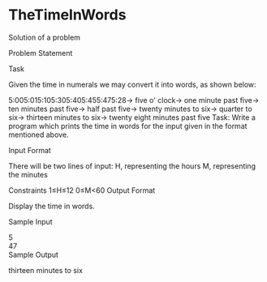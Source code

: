 # TheTimeInWords
Solution of a problem

Problem Statement

Task

Given the time in numerals we may convert it into words, as shown below:

5:005:015:105:305:405:455:475:28→ five o' clock→ one minute past five→ ten minutes past five→ half past five→ twenty minutes to six→ quarter to six→ thirteen minutes to six→ twenty eight minutes past five
Task: 
Write a program which prints the time in words for the input given in the format mentioned above.

Input Format

There will be two lines of input:
H, representing the hours
M, representing the minutes

Constraints
1≤H≤12
0≤M<60
Output Format

Display the time in words.

Sample Input

5  
47  
Sample Output

thirteen minutes to six
